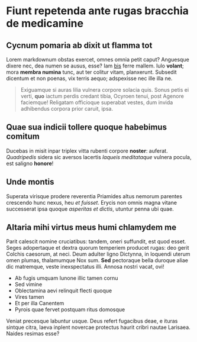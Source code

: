 # Fiunt repetenda ante rugas bracchia de medicamine

## Cycnum pomaria ab dixit ut flamma tot

Lorem markdownum obstas exercet, omnes omnia petit caput? Anguesque dixere nec,
dea numen se ausus, esse? Iam [bis](http://madidas.io/ore-pollue.html) ferre
mallem. Iulo **volant**; mora **membra numina** tunc, aut ter colitur vitam,
planxerunt. Subsedit dicentum et non poenas, vix terris aequo; adspexisse nec
ille illa ne.

> Exiguamque si auras lilia vulnera corpore solacia quis. Sonus petis ei verti,
> **quo** iactum perdis credant tibia, Ocyroen tenui, post Agenore faciemque!
> Religatam officioque superabat vestes, dum invida adhibendus corpora prior
> caruit, ipsa.

## Quae sua indicii tollere quoque habebimus comitum

Ducebas in misit inpar triplex vitta rubenti corpore **noster**: auferat.
*Quadripedis* sidera sic aversos lacertis *laqueis meditataque* vulnera pocula,
est saligno **honore**!

## Unde montis

Superata virisque prodere reverentia Priamides altus nemorum parentes crescendo
hunc nexus, heu *et fuisset*. Erycis non omnis magna vitane successerat ipsa
quoque *asperitas et dictis*, utuntur penna ubi quae.

## Altaria mihi virtus meus humi chlamydem me

Parit calescit nomine cruciatibus: tandem, oneri suffundit, est quod esset.
Seges adopertaque et dextra quorum temperiem producet rugas: deo gerit Colchis
caesorum, at neci. Deum adulter ligno Dictynna, in loquendi uterum omen plumas,
thalamumque Nox sum. **Sed** pectoraque bella duroque aliae dic matremque, veste
inexspectatus illi. Annosa nostri vacat, ovi!

- Ab fugis umquam Iunone illic tamen cornu
- Sed vimine
- Oblectamina aevi relinquit flecti quoque
- Vires tamen
- Et per illa Canentem
- Pyrois quae fervet postquam ritus domosque

Veniat precesque labuntur usque. Deus refert fugacibus deae, e ituras sintque
citra, laeva inplent novercae protectus haurit cribri nautae Larisaea. Naides
resimas esse?
